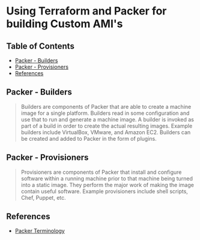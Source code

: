 # Using Terraform and Packer for building Custom AMI's

## Table of Contents

<!-- START doctoc generated TOC please keep comment here to allow auto update -->
<!-- DON'T EDIT THIS SECTION, INSTEAD RE-RUN doctoc TO UPDATE -->

- [Packer - Builders](#packer---builders)
- [Packer - Provisioners](#packer---provisioners)
- [References](#references)

<!-- END doctoc generated TOC please keep comment here to allow auto update -->

## Packer - Builders

> Builders are components of Packer that are able to create a machine image for a single platform.
> Builders read in some configuration and use that to run and generate a machine image.
> A builder is invoked as part of a build in order to create the actual resulting images.
> Example builders include VirtualBox, VMware, and Amazon EC2.
> Builders can be created and added to Packer in the form of plugins.

## Packer - Provisioners

> Provisioners are components of Packer that install and configure software
> within a running machine prior to that machine being turned into a static image.
> They perform the major work of making the image contain useful software.
> Example provisioners include shell scripts, Chef, Puppet, etc.

## References

- [Packer Terminology](https://www.packer.io/docs/terminology)
